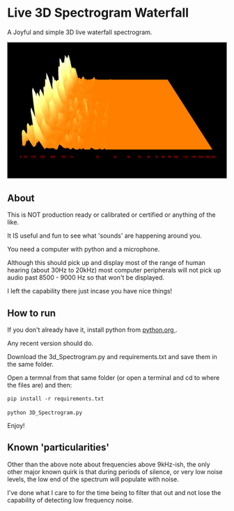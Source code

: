 # Live 3D Spectrogram Waterfall
A Joyful and simple 3D live waterfall spectrogram.

![Live 3D Spectrogram Screenshot](pic.png)

## About
This is NOT production ready or calibrated or certified or anything of the like.

It IS useful and fun to see what 'sounds' are happening around you.

You need a computer with python and a microphone.

Although this should pick up and display most of the range of human hearing (about 30Hz to 20kHz) 
most computer peripherals will not pick up audio past 8500 - 9000 Hz so that won't be displayed.

I left the capability there just incase you have nice things!

## How to run
If you don't already have it, install python from [python.org ](https://www.python.org/). 

Any recent version should do.

Download the 3d_Spectrogram.py and requirements.txt and save them in the same folder.

Open a termnal from that same folder (or open a terminal and cd to where the files are) and then:

    pip install -r requirements.txt

    python 3D_Spectrogram.py

Enjoy!

## Known 'particularities' 
Other than the above note about frequencies above 9kHz-ish, the only other major known quirk is that during periods of silence, or
very low noise levels, the low end of the spectrum will populate with noise. 

I've done what I care to for the time being to filter that out and not lose the capability of detecting low frequency noise.

